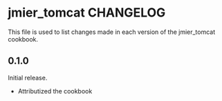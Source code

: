 # jmier_tomcat CHANGELOG

This file is used to list changes made in each version of the jmier_tomcat cookbook.

## 0.1.0

Initial release.

- Attributized the cookbook 